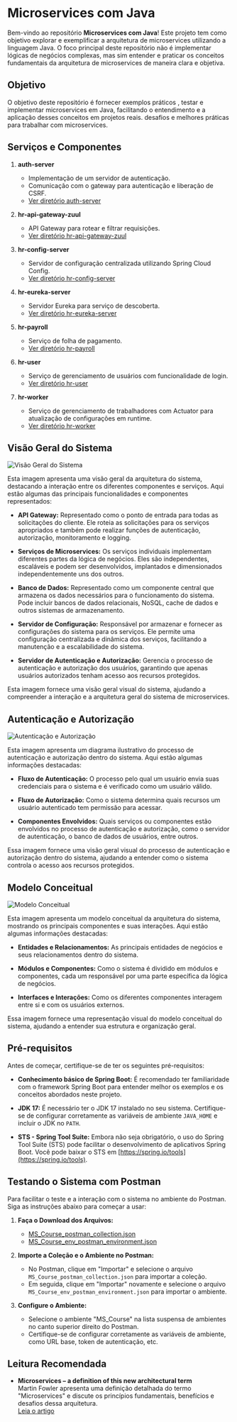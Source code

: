 # Microservices com Java

Bem-vindo ao repositório **Microservices com Java**! Este projeto tem como objetivo explorar e exemplificar a arquitetura de microservices utilizando a linguagem Java. O foco principal deste repositório não é implementar lógicas de negócios complexas, mas sim entender e praticar os conceitos fundamentais da arquitetura de microservices de maneira clara e objetiva.

## Objetivo

O objetivo deste repositório é fornecer exemplos práticos , testar e implementar microservices em Java, facilitando o entendimento e a aplicação desses conceitos em projetos reais.  desafios e melhores práticas para trabalhar com microservices.

## Serviços e Componentes

1. **auth-server**
   - Implementação de um servidor de autenticação.
   - Comunicação com o gateway para autenticação e liberação de CSRF.
   - [Ver diretório auth-server](./auth-server)

2. **hr-api-gateway-zuul**
   - API Gateway para rotear e filtrar requisições.
   - [Ver diretório hr-api-gateway-zuul](./hr-api-gateway-zuul)

3. **hr-config-server**
   - Servidor de configuração centralizada utilizando Spring Cloud Config.
   - [Ver diretório hr-config-server](./hr-config-server)

4. **hr-eureka-server**
   - Servidor Eureka para serviço de descoberta.
   - [Ver diretório hr-eureka-server](./hr-eureka-server)

5. **hr-payroll**
   - Serviço de folha de pagamento.
   - [Ver diretório hr-payroll](./hr-payroll)

6. **hr-user**
   - Serviço de gerenciamento de usuários com funcionalidade de login.
   - [Ver diretório hr-user](./hr-user)

7. **hr-worker**
   - Serviço de gerenciamento de trabalhadores com Actuator para atualização de configurações em runtime.
   - [Ver diretório hr-worker](./hr-worker)

## Visão Geral do Sistema

![Visão Geral do Sistema](https://github.com/kaiquesilvadev/Microsservicos/blob/main/img/Vis%C3%A3o%20geral%20do%20sistema.png)

Esta imagem apresenta uma visão geral da arquitetura do sistema, destacando a interação entre os diferentes componentes e serviços. Aqui estão algumas das principais funcionalidades e componentes representados:

- **API Gateway:** Representado como o ponto de entrada para todas as solicitações do cliente. Ele roteia as solicitações para os serviços apropriados e também pode realizar funções de autenticação, autorização, monitoramento e logging.
  
- **Serviços de Microservices:** Os serviços individuais implementam diferentes partes da lógica de negócios. Eles são independentes, escaláveis e podem ser desenvolvidos, implantados e dimensionados independentemente uns dos outros.

- **Banco de Dados:** Representado como um componente central que armazena os dados necessários para o funcionamento do sistema. Pode incluir bancos de dados relacionais, NoSQL, cache de dados e outros sistemas de armazenamento.

- **Servidor de Configuração:** Responsável por armazenar e fornecer as configurações do sistema para os serviços. Ele permite uma configuração centralizada e dinâmica dos serviços, facilitando a manutenção e a escalabilidade do sistema.

- **Servidor de Autenticação e Autorização:** Gerencia o processo de autenticação e autorização dos usuários, garantindo que apenas usuários autorizados tenham acesso aos recursos protegidos.

Esta imagem fornece uma visão geral visual do sistema, ajudando a compreender a interação e a arquitetura geral do sistema de microservices.

## Autenticação e Autorização

![Autenticação e Autorização](https://github.com/kaiquesilvadev/Microsservicos/blob/main/img/Autentica%C3%A7%C3%A3o%20e%20Autoriza%C3%A7%C3%A3o.png)

Esta imagem apresenta um diagrama ilustrativo do processo de autenticação e autorização dentro do sistema. Aqui estão algumas informações destacadas:

- **Fluxo de Autenticação:** O processo pelo qual um usuário envia suas credenciais para o sistema e é verificado como um usuário válido.
  
- **Fluxo de Autorização:** Como o sistema determina quais recursos um usuário autenticado tem permissão para acessar.

- **Componentes Envolvidos:** Quais serviços ou componentes estão envolvidos no processo de autenticação e autorização, como o servidor de autenticação, o banco de dados de usuários, entre outros.

Essa imagem fornece uma visão geral visual do processo de autenticação e autorização dentro do sistema, ajudando a entender como o sistema controla o acesso aos recursos protegidos.

## Modelo Conceitual

![Modelo Conceitual](https://github.com/kaiquesilvadev/Microsservicos/blob/main/img/Modelo%20conceitual.png)

Esta imagem apresenta um modelo conceitual da arquitetura do sistema, mostrando os principais componentes e suas interações. Aqui estão algumas informações destacadas:

- **Entidades e Relacionamentos:** As principais entidades de negócios e seus relacionamentos dentro do sistema.
  
- **Módulos e Componentes:** Como o sistema é dividido em módulos e componentes, cada um responsável por uma parte específica da lógica de negócios.

- **Interfaces e Interações:** Como os diferentes componentes interagem entre si e com os usuários externos.

Essa imagem fornece uma representação visual do modelo conceitual do sistema, ajudando a entender sua estrutura e organização geral.

## Pré-requisitos

Antes de começar, certifique-se de ter os seguintes pré-requisitos:

- **Conhecimento básico de Spring Boot:** É recomendado ter familiaridade com o framework Spring Boot para entender melhor os exemplos e os conceitos abordados neste projeto.

- **JDK 17:** É necessário ter o JDK 17 instalado no seu sistema. Certifique-se de configurar corretamente as variáveis de ambiente `JAVA_HOME` e incluir o JDK no `PATH`.

- **STS - Spring Tool Suite:** Embora não seja obrigatório, o uso do Spring Tool Suite (STS) pode facilitar o desenvolvimento de aplicativos Spring Boot. Você pode baixar o STS em [https://spring.io/tools](https://spring.io/tools).

## Testando o Sistema com Postman

Para facilitar o teste e a interação com o sistema no ambiente do Postman. Siga as instruções abaixo para começar a usar:

1. **Faça o Download dos Arquivos:**
   - [MS_Course_postman_collection.json](https://github.com/kaiquesilvadev/Microsservicos/blob/main/MS_Course_postman_collection.json)
   - [MS_Course_env_postman_environment.json](https://github.com/kaiquesilvadev/Microsservicos/blob/main/MS_Course_env_postman_environment.json)

2. **Importe a Coleção e o Ambiente no Postman:**
   - No Postman, clique em "Importar" e selecione o arquivo `MS_Course_postman_collection.json` para importar a coleção.
   - Em seguida, clique em "Importar" novamente e selecione o arquivo `MS_Course_env_postman_environment.json` para importar o ambiente.

3. **Configure o Ambiente:**
   - Selecione o ambiente "MS_Course" na lista suspensa de ambientes no canto superior direito do Postman.
   - Certifique-se de configurar corretamente as variáveis de ambiente, como URL base, token de autenticação, etc.


## Leitura Recomendada

- **Microservices – a definition of this new architectural term**  
  Martin Fowler apresenta uma definição detalhada do termo "Microservices" e discute os princípios fundamentais, benefícios e desafios dessa arquitetura.  
  [Leia o artigo](https://martinfowler.com/articles/microservices.html)

